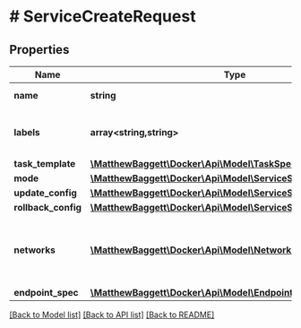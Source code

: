 # # ServiceCreateRequest

## Properties

Name | Type | Description | Notes
------------ | ------------- | ------------- | -------------
**name** | **string** | Name of the service. | [optional]
**labels** | **array<string,string>** | User-defined key/value metadata. | [optional]
**task_template** | [**\MatthewBaggett\Docker\Api\Model\TaskSpec**](TaskSpec.md) |  | [optional]
**mode** | [**\MatthewBaggett\Docker\Api\Model\ServiceSpecMode**](ServiceSpecMode.md) |  | [optional]
**update_config** | [**\MatthewBaggett\Docker\Api\Model\ServiceSpecUpdateConfig**](ServiceSpecUpdateConfig.md) |  | [optional]
**rollback_config** | [**\MatthewBaggett\Docker\Api\Model\ServiceSpecRollbackConfig**](ServiceSpecRollbackConfig.md) |  | [optional]
**networks** | [**\MatthewBaggett\Docker\Api\Model\NetworkAttachmentConfig[]**](NetworkAttachmentConfig.md) | Specifies which networks the service should attach to. | [optional]
**endpoint_spec** | [**\MatthewBaggett\Docker\Api\Model\EndpointSpec**](EndpointSpec.md) |  | [optional]

[[Back to Model list]](../../README.md#models) [[Back to API list]](../../README.md#endpoints) [[Back to README]](../../README.md)
